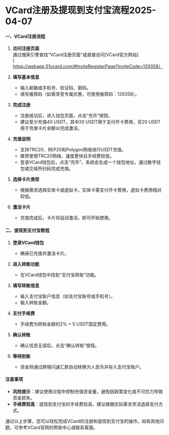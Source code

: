 # VCard注册及提现到支付宝流程2025-04-07

#### 一、VCard注册流程
1. **访问注册页面**  
   通过搜索引擎查找“VCard注册页面”或直接访问[VCard官方网站](https://webapp.51vcard.com/#InviteRegisterPage?inviteCode=129358）

2. **填写基本信息**  
   - 输入邮箱或手机号、验证码、密码。
   - 填写推荐码（如需享受专属优惠，可使用推荐码：129358）。

3. **完成注册**  
   - 注册成功后，进入钱包页面，点击“充币”按钮。
   - 建议至少充值40 USDT，其中20 USDT用于支付开卡费用，另20 USDT用于充值卡片余额以完成激活。

4. **充值说明**  
   - 支持TRC20、BEP20和Polygon网络进行USDT充值。
   - 推荐使用TRC20网络，速度更快且手续费较低。
   - 登录VCard钱包后，点击“充币”，系统会生成一个钱包地址，通过数字钱包或交易所扫码完成充值。

5. **选择卡片类型**  
   - 根据需求选择实体卡或虚拟卡。实体卡需支付开卡费用，虚拟卡费用相对较低。

6. **激活卡片**  
   - 充值完成后，卡片将自动激活，即可开始使用。

#### 二、提现到支付宝教程
1. **登录VCard钱包**  
   - 确保已充值并激活卡片。

2. **进入转账功能**  
   - 在VCard钱包中找到“支付宝转账”功能。

3. **填写转账信息**  
   - 输入支付宝账户信息（如支付宝账号或手机号）。
   - 输入转账金额。

4. **支付手续费**  
   - 手续费为转账金额的2% + 5 USDT固定费用。

5. **确认转账**  
   - 确认信息无误后，点击“确认转账”按钮。

6. **等待到账**  
   - 资金将通过跨境闪速汇款自动转换为人民币并存入支付宝账户。

#### 注意事项
- **风险提示**：建议使用过程中控制充值资金量，避免因政策变化或不可抗力导致资金损失。
- **手续费较高**：提现到支付宝的手续费较高，建议根据实际需求灵活选择支付方式。

通过以上步骤，您可以轻松完成VCard的注册和提现到支付宝的操作。如有其他问题，可参考VCard官网的帮助中心或联系客服。

